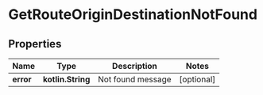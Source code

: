 
# GetRouteOriginDestinationNotFound

## Properties
Name | Type | Description | Notes
------------ | ------------- | ------------- | -------------
**error** | **kotlin.String** | Not found message |  [optional]



